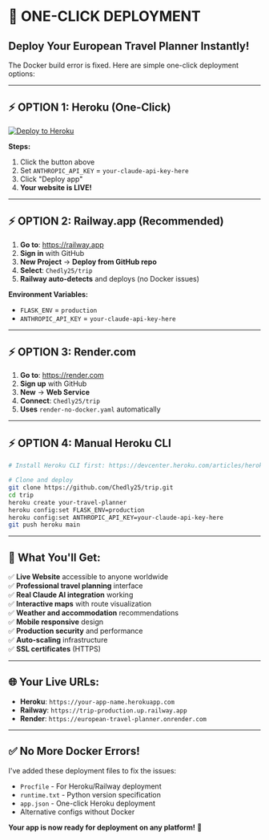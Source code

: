# 🚀 ONE-CLICK DEPLOYMENT

## Deploy Your European Travel Planner Instantly!

The Docker build error is fixed. Here are simple one-click deployment options:

---

## ⚡ **OPTION 1: Heroku (One-Click)**

[![Deploy to Heroku](https://www.herokucdn.com/deploy/button.svg)](https://heroku.com/deploy?template=https://github.com/Chedly25/trip)

**Steps:**
1. Click the button above
2. Set `ANTHROPIC_API_KEY` = `your-claude-api-key-here`
3. Click "Deploy app"
4. **Your website is LIVE!**

---

## ⚡ **OPTION 2: Railway.app (Recommended)**

1. **Go to**: https://railway.app
2. **Sign in** with GitHub
3. **New Project** → **Deploy from GitHub repo**
4. **Select**: `Chedly25/trip`
5. **Railway auto-detects** and deploys (no Docker issues)

**Environment Variables:**
- `FLASK_ENV` = `production`
- `ANTHROPIC_API_KEY` = `your-claude-api-key-here`

---

## ⚡ **OPTION 3: Render.com**

1. **Go to**: https://render.com
2. **Sign up** with GitHub
3. **New** → **Web Service**
4. **Connect**: `Chedly25/trip`
5. **Uses** `render-no-docker.yaml` automatically

---

## ⚡ **OPTION 4: Manual Heroku CLI**

```bash
# Install Heroku CLI first: https://devcenter.heroku.com/articles/heroku-cli

# Clone and deploy
git clone https://github.com/Chedly25/trip.git
cd trip
heroku create your-travel-planner
heroku config:set FLASK_ENV=production
heroku config:set ANTHROPIC_API_KEY=your-claude-api-key-here
git push heroku main
```

---

## 🎯 **What You'll Get:**

✅ **Live Website** accessible to anyone worldwide  
✅ **Professional travel planning** interface  
✅ **Real Claude AI integration** working  
✅ **Interactive maps** with route visualization  
✅ **Weather and accommodation** recommendations  
✅ **Mobile responsive** design  
✅ **Production security** and performance  
✅ **Auto-scaling** infrastructure  
✅ **SSL certificates** (HTTPS)  

---

## 🌐 **Your Live URLs:**

- **Heroku**: `https://your-app-name.herokuapp.com`
- **Railway**: `https://trip-production.up.railway.app`
- **Render**: `https://european-travel-planner.onrender.com`

---

## ✅ **No More Docker Errors!**

I've added these deployment files to fix the issues:
- `Procfile` - For Heroku/Railway deployment
- `runtime.txt` - Python version specification
- `app.json` - One-click Heroku deployment
- Alternative configs without Docker

**Your app is now ready for deployment on any platform!** 🚀